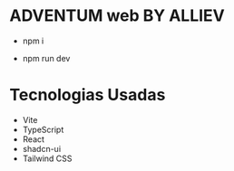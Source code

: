 # ADVENTUM web BY ALLIEV

- npm i

- npm run dev

# Tecnologias Usadas

- Vite
- TypeScript
- React
- shadcn-ui
- Tailwind CSS